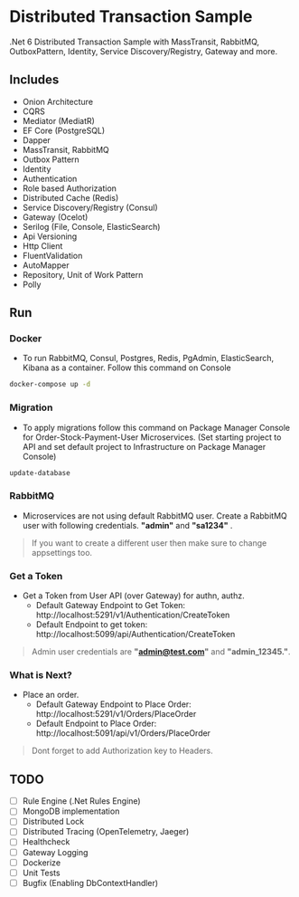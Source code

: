 # Distributed Transaction Sample

.Net 6 Distributed Transaction Sample with MassTransit, RabbitMQ, OutboxPattern, Identity, Service Discovery/Registry, Gateway and more.

## Includes

- Onion Architecture
- CQRS
- Mediator (MediatR)
- EF Core (PostgreSQL)
- Dapper
- MassTransit, RabbitMQ
- Outbox Pattern
- Identity
- Authentication
- Role based Authorization
- Distributed Cache (Redis)
- Service Discovery/Registry (Consul)
- Gateway (Ocelot)
- Serilog (File, Console, ElasticSearch)
- Api Versioning
- Http Client
- FluentValidation
- AutoMapper
- Repository, Unit of Work Pattern
- Polly

## Run

### Docker

- To run RabbitMQ, Consul, Postgres, Redis, PgAdmin, ElasticSearch, Kibana as a container. Follow this command on Console

```bash
docker-compose up -d
```

### Migration

- To apply migrations follow this command on Package Manager Console for Order-Stock-Payment-User Microservices. (Set starting project to API and set default project to Infrastructure on Package Manager Console)

```bash
update-database
```

### RabbitMQ

- Microservices are not using default RabbitMQ user. Create a RabbitMQ user with following credentials. **"admin"** and **"sa1234"** . 

> If you want to create a different user then make sure to change appsettings too.

### Get a Token

- Get a Token from User API (over Gateway) for authn, authz.
	- Default Gateway Endpoint to Get Token: http://localhost:5291/v1/Authentication/CreateToken
	- Default Endpoint to get token: http://localhost:5099/api/Authentication/CreateToken

> Admin user credentials are **"admin@test.com"** and **"admin_12345."**.

### What is Next?

- Place an order.
	- Default Gateway Endpoint to Place Order: http://localhost:5291/v1/Orders/PlaceOrder
	- Default Endpoint to Place Order: http://localhost:5091/api/v1/Orders/PlaceOrder

> Dont forget to add Authorization key to Headers.

## TODO
- [ ] Rule Engine (.Net Rules Engine)
- [ ] MongoDB implementation
- [ ] Distributed Lock
- [ ] Distributed Tracing (OpenTelemetry, Jaeger)
- [ ] Healthcheck
- [ ] Gateway Logging
- [ ] Dockerize
- [ ] Unit Tests
- [ ] Bugfix (Enabling DbContextHandler)
